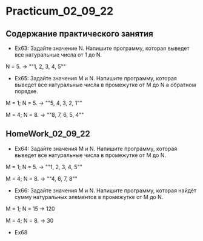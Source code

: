 # Practicum_02_09_22

## Содержание практического занятия

* Ex63: Задайте значение N. Напишите программу, которая выведет все натуральные числа от 1 до N.

N = 5. -> ""1, 2, 3, 4, 5""

* Ex65: Задайте значения M и N. Напишите программу, которая выведет все натуральные числа в промежутке от M до N а обратном порядке.

M = 1; N = 5. -> ""5, 4, 3, 2, 1""

M = 4; N = 8. -> ""8, 7, 6, 5, 4""

## HomeWork_02_09_22

* Ex64: Задайте значения M и N. Напишите программу, которая выведет все натуральные числа в промежутке от M до N.

M = 1; N = 5. -> ""1, 2, 3, 4, 5""

M = 4; N = 8. -> ""4, 6, 7, 8""

* Ex66: Задайте значения M и N. Напишите программу, которая найдёт сумму натуральных элементов в промежутке от M до N.

M = 1; N = 15 -> 120

M = 4; N = 8. -> 30 

* Ex68

